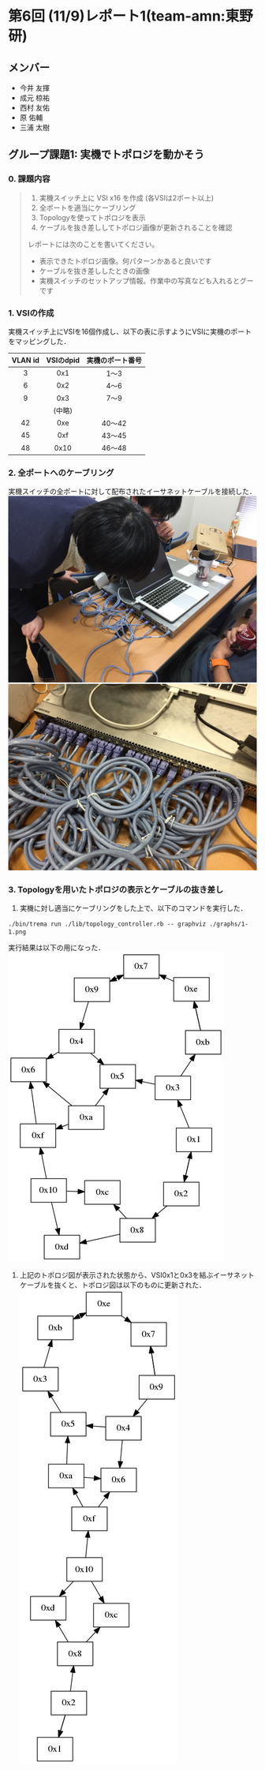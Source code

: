 # 第6回 (11/9)レポート1(team-amn:東野研)
## メンバー
* 今井 友揮
* 成元 椋祐
* 西村 友佑
* 原 佑輔
* 三浦 太樹

## グループ課題1: 実機でトポロジを動かそう
### 0. 課題内容
>1. 実機スイッチ上に VSI x16 を作成 (各VSIは2ポート以上)
>2. 全ポートを適当にケーブリング
>3. Topologyを使ってトポロジを表示
>4. ケーブルを抜き差ししてトポロジ画像が更新されることを確認
>
>レポートには次のことを書いてください。
>
>* 表示できたトポロジ画像。何パターンかあると良いです
>* ケーブルを抜き差ししたときの画像
>* 実機スイッチのセットアップ情報。作業中の写真なども入れるとグーです

### 1. VSIの作成
実機スイッチ上にVSIを16個作成し、以下の表に示すようにVSIに実機のポートをマッピングした．

|VLAN id|VSIのdpid|実機のポート番号|
|:-:|:-:|:-:|
|3|0x1|1〜3|
|6|0x2|4〜6|
|9|0x3|7〜9|
||(中略)||
|42|0xe|40〜42|
|45|0xf|43〜45|
|48|0x10|46〜48|
### 2. 全ポートへのケーブリング
実機スイッチの全ポートに対して配布されたイーサネットケーブルを接続した．
![working](./img_report/working.jpg "ケーブリングの様子")
![cable2](./img_report/cable2.jpg "ケーブリングした結果")
### 3. Topologyを用いたトポロジの表示とケーブルの抜き差し
1. 実機に対し適当にケーブリングをした上で、以下のコマンドを実行した．
```
./bin/trema run ./lib/topology_controller.rb -- graphviz ./graphs/1-1.png
```
実行結果は以下の用になった．
![1-1](./graphs/1-1.png)
1. 上記のトポロジ図が表示された状態から、VSI0x1と0x3を結ぶイーサネットケーブルを抜くと、トポロジ図は以下のものに更新された．
![1-2](./graphs/1-2.png)
